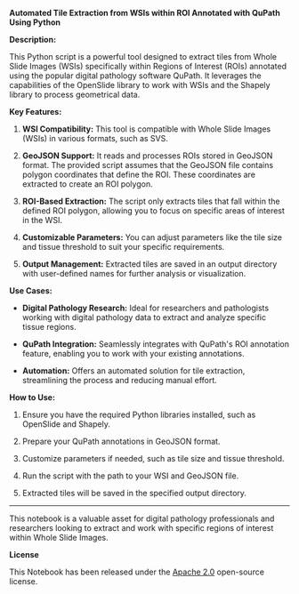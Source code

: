 **Automated Tile Extraction from WSIs within ROI Annotated with QuPath Using Python**

**Description:**

This Python script is a powerful tool designed to extract tiles from Whole Slide Images (WSIs) specifically within Regions of Interest (ROIs) annotated using the popular digital pathology software QuPath. It leverages the capabilities of the OpenSlide library to work with WSIs and the Shapely library to process geometrical data.

**Key Features:**

1. **WSI Compatibility:** This tool is compatible with Whole Slide Images (WSIs) in various formats, such as SVS.

2. **GeoJSON Support:** It reads and processes ROIs stored in GeoJSON format. The provided script assumes that the GeoJSON file contains polygon coordinates that define the ROI. These coordinates are extracted to create an ROI polygon.

3. **ROI-Based Extraction:** The script only extracts tiles that fall within the defined ROI polygon, allowing you to focus on specific areas of interest in the WSI.

4. **Customizable Parameters:** You can adjust parameters like the tile size and tissue threshold to suit your specific requirements.

5. **Output Management:** Extracted tiles are saved in an output directory with user-defined names for further analysis or visualization.

**Use Cases:**

- **Digital Pathology Research:** Ideal for researchers and pathologists working with digital pathology data to extract and analyze specific tissue regions.

- **QuPath Integration:** Seamlessly integrates with QuPath's ROI annotation feature, enabling you to work with your existing annotations.

- **Automation:** Offers an automated solution for tile extraction, streamlining the process and reducing manual effort.

**How to Use:**

1. Ensure you have the required Python libraries installed, such as OpenSlide and Shapely.

2. Prepare your QuPath annotations in GeoJSON format.

3. Customize parameters if needed, such as tile size and tissue threshold.

4. Run the script with the path to your WSI and GeoJSON file.

5. Extracted tiles will be saved in the specified output directory.

---

This notebook is a valuable asset for digital pathology professionals and researchers looking to extract and work with specific regions of interest within Whole Slide Images.

**License**

This Notebook has been released under the [Apache 2.0](http://www.apache.org/licenses/LICENSE-2.0) open-source license.
